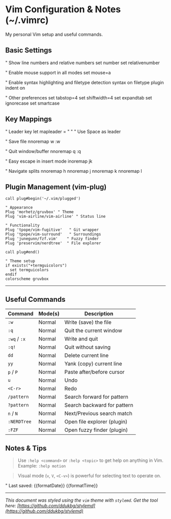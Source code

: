 # Vim Configuration & Notes (~/.vimrc)

My personal Vim setup and useful commands.

## Basic Settings

" Show line numbers and relative numbers
set number
set relativenumber

" Enable mouse support in all modes
set mouse=a

" Enable syntax highlighting and filetype detection
syntax on
filetype plugin indent on

" Other preferences
set tabstop=4
set shiftwidth=4
set expandtab
set ignorecase
set smartcase

## Key Mappings

" Leader key
let mapleader = " " " Use Space as leader

" Save file
nnoremap <leader>w :w<CR>

" Quit window/buffer
nnoremap <leader>q :q<CR>

" Easy escape in insert mode
inoremap jk <Esc>

" Navigate splits
nnoremap <C-h> <C-w>h
nnoremap <C-j> <C-w>j
nnoremap <C-k> <C-w>k
nnoremap <C-l> <C-w>l

## Plugin Management (vim-plug)

```vim
call plug#begin('~/.vim/plugged')

" Appearance
Plug 'morhetz/gruvbox' " Theme
Plug 'vim-airline/vim-airline' " Status line

" Functionality
Plug 'tpope/vim-fugitive'   " Git wrapper
Plug 'tpope/vim-surround'   " Surroundings
Plug 'junegunn/fzf.vim'    " Fuzzy finder
Plug 'preservim/nerdtree'  " File explorer

call plug#end()

" Theme setup
if exists("+termguicolors")
  set termguicolors
endif
colorscheme gruvbox
```

***

## Useful Commands

| Command        | Mode(s) | Description                   |
|----------------|---------|-------------------------------|
| `:w`           | Normal  | Write (save) the file         |
| `:q`           | Normal  | Quit the current window       |
| `:wq` / `:x`   | Normal  | Write and quit                |
| `:q!`          | Normal  | Quit without saving           |
| `dd`           | Normal  | Delete current line           |
| `yy`           | Normal  | Yank (copy) current line      |
| `p` / `P`      | Normal  | Paste after/before cursor   |
| `u`            | Normal  | Undo                          |
| `<C-r>`        | Normal  | Redo                          |
| `/pattern`     | Normal  | Search forward for pattern    |
| `?pattern`     | Normal  | Search backward for pattern   |
| `n` / `N`      | Normal  | Next/Previous search match    |
| `:NERDTree`    | Normal  | Open file explorer (plugin) |
| `:FZF`         | Normal  | Open fuzzy finder (plugin)    |

## Notes & Tips

> Use `:help <command>` or `:help <topic>` to get help on anything in Vim. Example: `:help motion`

> Visual mode (`v`, `V`, `<C-v>`) is powerful for selecting text to operate on.

" Last saved: {{formatDate}} {{formatTime}}

---
*This document was styled using the `vim` theme with `stylemd`. Get the tool here: [https://github.com/ddukbg/stylemd](https://github.com/ddukbg/stylemd)* 